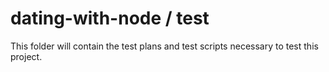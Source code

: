 dating-with-node / test
=========
This folder will contain the test plans and test scripts necessary to test this project.


